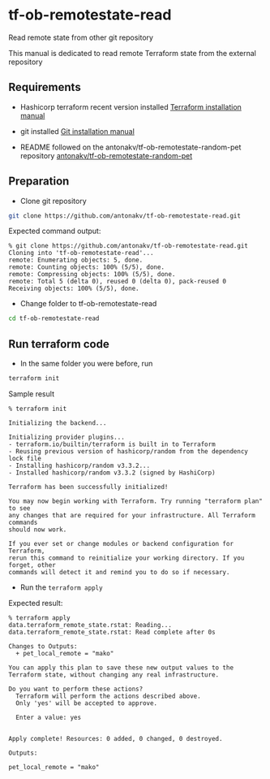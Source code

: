 # tf-ob-remotestate-read
Read remote state from other git repository

This manual is dedicated to read remote Terraform state from the external repository

## Requirements

- Hashicorp terraform recent version installed
[Terraform installation manual](https://learn.hashicorp.com/tutorials/terraform/install-cli)

- git installed
[Git installation manual](https://git-scm.com/download/mac)

- README followed on the antonakv/tf-ob-remotestate-random-pet repository 
[antonakv/tf-ob-remotestate-random-pet](https://github.com/antonakv/tf-ob-remotestate-random-pet.git)

## Preparation 

- Clone git repository

```bash
git clone https://github.com/antonakv/tf-ob-remotestate-read.git
```

Expected command output:

```
% git clone https://github.com/antonakv/tf-ob-remotestate-read.git
Cloning into 'tf-ob-remotestate-read'...
remote: Enumerating objects: 5, done.
remote: Counting objects: 100% (5/5), done.
remote: Compressing objects: 100% (5/5), done.
remote: Total 5 (delta 0), reused 0 (delta 0), pack-reused 0
Receiving objects: 100% (5/5), done.
```

- Change folder to tf-ob-remotestate-read

```bash
cd tf-ob-remotestate-read
```

## Run terraform code

- In the same folder you were before, run 

```bash
terraform init
```

Sample result

```
% terraform init   

Initializing the backend...

Initializing provider plugins...
- terraform.io/builtin/terraform is built in to Terraform
- Reusing previous version of hashicorp/random from the dependency lock file
- Installing hashicorp/random v3.3.2...
- Installed hashicorp/random v3.3.2 (signed by HashiCorp)

Terraform has been successfully initialized!

You may now begin working with Terraform. Try running "terraform plan" to see
any changes that are required for your infrastructure. All Terraform commands
should now work.

If you ever set or change modules or backend configuration for Terraform,
rerun this command to reinitialize your working directory. If you forget, other
commands will detect it and remind you to do so if necessary.
```

- Run the `terraform apply`

Expected result:

```
% terraform apply
data.terraform_remote_state.rstat: Reading...
data.terraform_remote_state.rstat: Read complete after 0s

Changes to Outputs:
  + pet_local_remote = "mako"

You can apply this plan to save these new output values to the Terraform state, without changing any real infrastructure.

Do you want to perform these actions?
  Terraform will perform the actions described above.
  Only 'yes' will be accepted to approve.

  Enter a value: yes


Apply complete! Resources: 0 added, 0 changed, 0 destroyed.

Outputs:

pet_local_remote = "mako"
```
